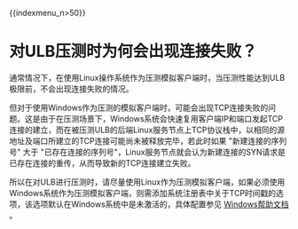 {{indexmenu_n>50}}


# 对ULB压测时为何会出现连接失败？

通常情况下，在使用Linux操作系统作为压测模拟客户端时，当压测性能达到ULB极限前，不会出现连接失败的情况。

但对于使用Windows作为压测的模拟客户端时，可能会出现TCP连接失败的问题。这是由于在压测场景下，Windows系统会快速复用客户端IP和端口发起TCP连接的建立，而在被压测ULB的后端Linux服务节点上TCP协议栈中，以相同的源地址及端口所建立的TCP连接可能尚未被释放完毕，若此时如果 "新建连接的序列号" 大于 "已存在连接的序列号"，Linux服务节点就会认为新建连接的SYN请求是已存在连接的重传，从而导致新的TCP连接建立失败。

所以在对ULB进行压测时，请尽量使用Linux作为压测模拟客户端，如果必须使用Windows系统作为压测模拟客户端，则需添加系统注册表中关于TCP时间戳的选项，该选项默认在Windows系统中是未激活的，具体配置参见 [Windows帮助文档](https://technet.microsoft.com/en-us/library/cc938205.aspx) 。

